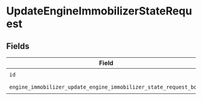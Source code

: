 # UpdateEngineImmobilizerStateRequest


## Fields

| Field                                                                                                                                    | Type                                                                                                                                     | Required                                                                                                                                 | Description                                                                                                                              |
| ---------------------------------------------------------------------------------------------------------------------------------------- | ---------------------------------------------------------------------------------------------------------------------------------------- | ---------------------------------------------------------------------------------------------------------------------------------------- | ---------------------------------------------------------------------------------------------------------------------------------------- |
| `id`                                                                                                                                     | *int*                                                                                                                                    | :heavy_check_mark:                                                                                                                       | Vehicle ID                                                                                                                               |
| `engine_immobilizer_update_engine_immobilizer_state_request_body`                                                                        | [models.EngineImmobilizerUpdateEngineImmobilizerStateRequestBody](../models/engineimmobilizerupdateengineimmobilizerstaterequestbody.md) | :heavy_check_mark:                                                                                                                       | N/A                                                                                                                                      |